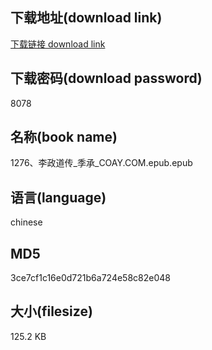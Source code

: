 ## 下载地址(download link)
[下载链接 download link](https://voluble-croquembouche-d321dc.netlify.app/?s=1276%E3%80%81%E6%9D%8E%E6%94%BF%E9%81%93%E4%BC%A0_%E5%AD%A3%E6%89%BF_COAY.COM.epub)

## 下载密码(download password)
8078

## 名称(book name)
1276、李政道传_季承_COAY.COM.epub.epub

## 语言(language)
chinese

## MD5
3ce7cf1c16e0d721b6a724e58c82e048

## 大小(filesize)
125.2 KB
